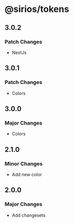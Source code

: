 # @sirios/tokens

## 3.0.2

### Patch Changes

- NextJs

## 3.0.1

### Patch Changes

- Colors

## 3.0.0

### Major Changes

- Colors

## 2.1.0

### Minor Changes

- Add new color

## 2.0.0

### Major Changes

- Add changesets
